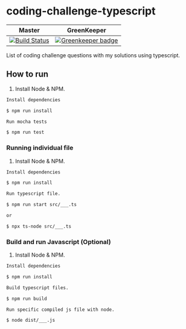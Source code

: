 # coding-challenge-typescript

Master | GreenKeeper
--- | ---
[![Build Status](https://travis-ci.org/shawnkoon/coding-challenge-typescript.svg?branch=master)](https://travis-ci.org/shawnkoon/coding-challenge-typescript) | [![Greenkeeper badge](https://badges.greenkeeper.io/shawnkoon/coding-challenge-typescript.svg)](https://greenkeeper.io/)

List of coding challenge questions with my solutions using typescript.

## How to run

1. Install Node & NPM.

```bash
Install dependencies

$ npm run install

Run mocha tests

$ npm run test

```

### Running individual file

1. Install Node & NPM.

```bash
Install dependencies

$ npm run install

Run typescript file.

$ npm run start src/___.ts

or

$ npx ts-node src/___.ts
```

### Build and run Javascript (Optional)

1. Install Node & NPM.

```bash
Install dependencies

$ npm run install

Build typescript files.

$ npm run build

Run specific compiled js file with node.

$ node dist/___.js

```

